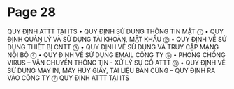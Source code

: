 # Page 28

 QUY ĐỊNH ATTT TẠI ITS 
 • QUY ĐỊNH SỬ DỤNG THÔNG TIN MẬT  ⓵ 
 • QUY ĐỊNH QUẢN LÝ VÀ SỬ DỤNG TÀI KHOẢN, MẬT KHẨU  ⓶ 
 • QUY ĐỊNH VỀ SỬ DỤNG THIẾT BỊ CNTT  ⓷ 
 • QUY ĐỊNH VỀ SỬ DỤNG VÀ TRUY CẬP MẠNG NỘI BỘ  ⓸ 
 • QUY ĐỊNH VỀ SỬ DỤNG EMAIL CÔNG TY  ⓹ 
 • PHÒNG CHỐNG VIRUS – VẬN CHUYỂN THÔNG TIN - XỬ LÝ SỰ  CỐ ATTT  ⓺ 
 • QUY ĐỊNH VỀ SỬ DỤNG MÁY IN, MÁY HỦY GIẤY, TÀI LIỆU  BẢN CỨNG – QUY ĐỊNH RA VÀO CÔNG TY ⓻  QUY  ĐỊNH  ATTT  TẠI  ITS 
